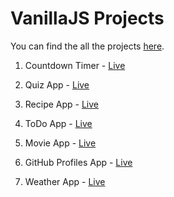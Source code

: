 # VanillaJS Projects

You can find the all the projects [here](https://vanillajsprojectsrupakdey.netlify.app/).

1. Countdown Timer - [Live](https://vanillajsprojectsrupakdey.netlify.app/countdown-timer/index.html)

2. Quiz App - [Live](https://vanillajsprojectsrupakdey.netlify.app/quiz-app/index.html)

3. Recipe App - [Live](https://vanillajsprojectsrupakdey.netlify.app/recipe-app/index.html)

4. ToDo App - [Live](https://vanillajsprojectsrupakdey.netlify.app/todo-app/)

5. Movie App - [Live](https://vanillajsprojectsrupakdey.netlify.app/movies-app/index.html)

6. GitHub Profiles App - [Live](https://vanillajsprojectsrupakdey.netlify.app/githubprofile-app/)

7. Weather App - [Live](https://vanillajsprojectsrupakdey.netlify.app/weather-app/index.html)
